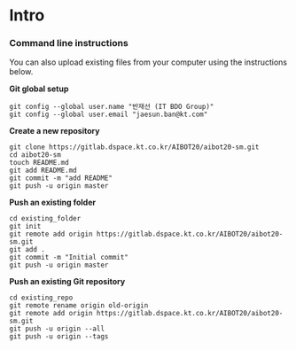 # Intro

### Command line instructions

You can also upload existing files from your computer using the instructions below.

**Git global setup**

```text
git config --global user.name "반재선 (IT BDO Group)"
git config --global user.email "jaesun.ban@kt.com"
```

**Create a new repository**

```text
git clone https://gitlab.dspace.kt.co.kr/AIBOT20/aibot20-sm.git
cd aibot20-sm
touch README.md
git add README.md
git commit -m "add README"
git push -u origin master
```

**Push an existing folder**

```text
cd existing_folder
git init
git remote add origin https://gitlab.dspace.kt.co.kr/AIBOT20/aibot20-sm.git
git add .
git commit -m "Initial commit"
git push -u origin master
```

**Push an existing Git repository**

```text
cd existing_repo
git remote rename origin old-origin
git remote add origin https://gitlab.dspace.kt.co.kr/AIBOT20/aibot20-sm.git
git push -u origin --all
git push -u origin --tags
```

